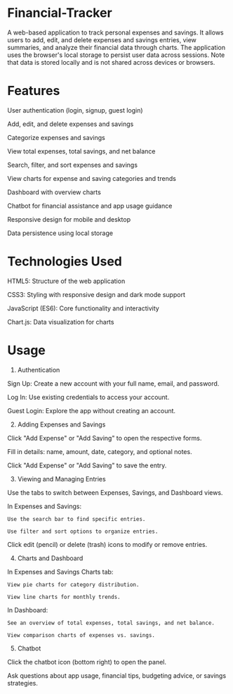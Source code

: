 # Financial-Tracker

A web-based application to track personal expenses and savings. It allows users to add, edit, and delete expenses and savings entries, view summaries, and analyze their financial data through charts. The application uses the browser's local storage to persist user data across sessions. Note that data is stored locally and is not shared across devices or browsers.

# Features

User authentication (login, signup, guest login)

Add, edit, and delete expenses and savings

Categorize expenses and savings

View total expenses, total savings, and net balance

Search, filter, and sort expenses and savings

View charts for expense and saving categories and trends

Dashboard with overview charts

Chatbot for financial assistance and app usage guidance

Responsive design for mobile and desktop

Data persistence using local storage

# Technologies Used

HTML5: Structure of the web application

CSS3: Styling with responsive design and dark mode support

JavaScript (ES6): Core functionality and interactivity

Chart.js: Data visualization for charts

# Usage

1. Authentication

  Sign Up: Create a new account with your full name, email, and password.

  Log In: Use existing credentials to access your account.

  Guest Login: Explore the app without creating an account.

2. Adding Expenses and Savings

  Click "Add Expense" or "Add Saving" to open the respective forms.

  Fill in details: name, amount, date, category, and optional notes.

  Click "Add Expense" or "Add Saving" to save the entry.

3. Viewing and Managing Entries

  Use the tabs to switch between Expenses, Savings, and Dashboard views.

  In Expenses and Savings:

    Use the search bar to find specific entries.

    Use filter and sort options to organize entries.

  Click edit (pencil) or delete (trash) icons to modify or remove entries.

4. Charts and Dashboard

  In Expenses and Savings Charts tab:

    View pie charts for category distribution.

    View line charts for monthly trends.

  In Dashboard:

    See an overview of total expenses, total savings, and net balance.

    View comparison charts of expenses vs. savings.

5. Chatbot

Click the chatbot icon (bottom right) to open the panel.

Ask questions about app usage, financial tips, budgeting advice, or savings strategies.
